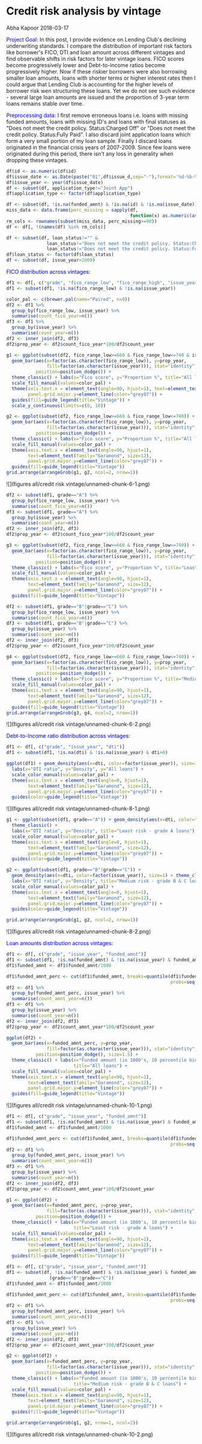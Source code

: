 Credit risk analysis by vintage
================
Abha Kapoor
2018-03-17

<font color=blue>Project Goal</font>: In this post, I provide evidence on Lending Club's declining underwriting standards. I compare the distribution of important risk factors like borrower's FICO, DTI and loan amount across different vintages and find observable shifts in risk factors for later vintage loans. FICO scores become progressively lower and Debt-to-income ratios become progressively higher. Now if these riskier borrowers were also borrowing smaller loan amounts, loans with shorter terms or higher interest rates then I could argue that Lending Club is accounting for the higher levels of borrower risk wen structuring these loans. Yet we do not see such evidence - several large loan amounts are issued and the proportion of 3-year term loans remains stable over time.

<font color=blue>Preprocessing data</font>: I first remove erroneous loans i.e. loans with missing funded amounts, loans with missing ID's and loans with final statuses as "Does not meet the credit policy. Status:Charged Off" or "Does not meet the credit policy. Status:Fully Paid". I also discard joint application loans which form a very small portion of my loan sample. Finally I discard loans originated in the financial crisis years of 2007-2009. Since few loans were originated during this period, there isn't any loss in generality when dropping these vintages.

``` r
df$id <- as.numeric(df$id)
df$issue_date <- as.Date(paste("01",df$issue_d,sep="-"),format='%d-%b-%y') 
df$issue_year <- year(df$issue_date)
df <- subset(df, application_type!="Joint App")
df$application_type <- factor(df$application_type)

df <- subset(df, !is.na(funded_amnt) & !is.na(id) & !is.na(issue_date))
miss_data <- data.frame(perc_missing = sapply(df, 
                                              function(x) as.numeric(as.character(sum(is.na(x))))))*100/length(df$id)
rm_cols <- rownames(subset(miss_data, perc_missing>=90))
df <- df[, !(names(df) %in% rm_cols)]

df <- subset(df, loan_status!="" & 
               loan_status!="Does not meet the credit policy. Status:Charged Off" &
               loan_status!="Does not meet the credit policy. Status:Fully Paid")
df$loan_status <- factor(df$loan_status)
df <- subset(df, issue_year>2009)
```

<font color=blue>FICO distribution across vintages</font>:

``` r
df1 <- df[, c("grade", "fico_range_low", "fico_range_high", "issue_year")]
df1 <- subset(df1, !is.na(fico_range_low) & !is.na(issue_year))

color_pal <- c(brewer.pal(name="Paired", n=9))
df2 <- df1 %>%
  group_by(fico_range_low, issue_year) %>%
  summarise(count_fico_year=n())
df3 <- df1 %>%
  group_by(issue_year) %>%
  summarise(count_year=n())
df2 <- inner_join(df2, df3)
df2$prop_year <- df2$count_fico_year*100/df2$count_year

g1 <- ggplot(subset(df2, fico_range_low>=660 & fico_range_low<=740 & issue_year<=2013)) + 
  geom_bar(aes(x=factor(as.character(fico_range_low)), y=prop_year, 
               fill=factor(as.character(issue_year))), stat="identity", 
           position=position_dodge()) +
  theme_classic() + labs(x="Fico score", y="Proportion %", title="All loans 2010-2013") +
  scale_fill_manual(values=color_pal) + 
  theme(axis.text.x = element_text(angle=90, hjust=1), text=element_text(family="Garamond", size=12),
        panel.grid.major.y=element_line(color="grey87")) +
  guides(fill=guide_legend(title="Vintage")) + 
  scale_y_continuous(limits=c(0, 10))

g2 <- ggplot(subset(df2, fico_range_low>=660 & fico_range_low<=740)) + 
  geom_bar(aes(x=factor(as.character(fico_range_low)), y=prop_year, 
               fill=factor(as.character(issue_year))), stat="identity", 
           position=position_dodge()) +
  theme_classic() + labs(x="Fico score", y="Proportion %", title="All loans 2010-2017") +
  scale_fill_manual(values=color_pal) + 
  theme(axis.text.x = element_text(angle=90, hjust=1), 
        text=element_text(family="Garamond", size=12),
        panel.grid.major.y=element_line(color="grey87")) +
  guides(fill=guide_legend(title="Vintage"))
grid.arrange(arrangeGrob(g1, g2, ncol=2, nrow=1))
```

![](figures all/credit risk vintage/unnamed-chunk-6-1.png)


``` r
df2 <- subset(df1, grade=="A") %>%
  group_by(fico_range_low, issue_year) %>%
  summarise(count_fico_year=n())
df3 <- subset(df1, grade=="A") %>%
  group_by(issue_year) %>%
  summarise(count_year=n())
df2 <- inner_join(df2, df3)
df2$prop_year <- df2$count_fico_year*100/df2$count_year

g3 <- ggplot(subset(df2, fico_range_low>=660 & fico_range_low<=740)) + 
  geom_bar(aes(x=factor(as.character(fico_range_low)), y=prop_year, 
               fill=factor(as.character(issue_year))), stat="identity", 
           position=position_dodge()) +
  theme_classic() + labs(x="Fico score", y="Proportion %", title="Least risk - grade A loans") +
  scale_fill_manual(values=color_pal) + 
  theme(axis.text.x = element_text(angle=90, hjust=1), 
        text=element_text(family="Garamond", size=12),
        panel.grid.major.y=element_line(color="grey87")) +
  guides(fill=guide_legend(title="Vintage"))

df2 <- subset(df1, grade=="B"|grade=="C") %>%
  group_by(fico_range_low, issue_year) %>%
  summarise(count_fico_year=n())
df3 <- subset(df1, grade=="B"|grade=="C") %>%
  group_by(issue_year) %>%
  summarise(count_year=n())
df2 <- inner_join(df2, df3)
df2$prop_year <- df2$count_fico_year*100/df2$count_year

g4 <- ggplot(subset(df2, fico_range_low>=660 & fico_range_low<=740)) + 
  geom_bar(aes(x=factor(as.character(fico_range_low)), y=prop_year, 
               fill=factor(as.character(issue_year))), stat="identity", 
           position=position_dodge()) +
  theme_classic() + labs(x="Fico score", y="Proportion %", title="Medium risk - grade B & C loans") +
  scale_fill_manual(values=color_pal) + 
  theme(axis.text.x = element_text(angle=90, hjust=1), 
        text=element_text(family="Garamond", size=12),
        panel.grid.major.y=element_line(color="grey87")) +
  guides(fill=guide_legend(title="Vintage"))
grid.arrange(arrangeGrob(g3, g4, ncol=2, nrow=1))
```

![](figures all/credit risk vintage/unnamed-chunk-6-2.png)

<font color=blue>Debt-to-Income ratio distribution across vintages</font>:

``` r
df1 <- df[, c("grade", "issue_year", "dti")]
df1 <- subset(df1, !is.na(dti) & !is.na(issue_year) & dti>0)

ggplot(df1) + geom_density(aes(x=dti, color=factor(issue_year)), size=1) + theme_classic() + 
  labs(x="DTI ratio", y="Density", y="All loans") +
  scale_color_manual(values=color_pal) + 
  theme(axis.text.x = element_text(angle=0, hjust=1), 
        text=element_text(family="Garamond", size=12),
        panel.grid.major.y=element_line(color="grey87")) +
  guides(color=guide_legend(title="Vintage")) 
```

![](figures all/credit risk vintage/unnamed-chunk-8-1.png)

``` r
g1 <- ggplot(subset(df1, grade=="A")) + geom_density(aes(x=dti, color=factor(issue_year)), size=1) + 
  theme_classic() + 
  labs(x="DTI ratio", y="Density", title="Least risk - grade A loans") +
  scale_color_manual(values=color_pal) + 
  theme(axis.text.x = element_text(angle=0, hjust=1), 
        text=element_text(family="Garamond", size=12),
        panel.grid.major.y=element_line(color="grey87")) +
  guides(color=guide_legend(title="Vintage")) 

g2 <- ggplot(subset(df1, grade=="B"|grade=="C")) + 
  geom_density(aes(x=dti, color=factor(issue_year)), size=1) + theme_classic() + 
  labs(x="DTI ratio", y="Density", title="Medium risk - grade B & C loans") +
  scale_color_manual(values=color_pal) + 
  theme(axis.text.x = element_text(angle=0, hjust=1), 
        text=element_text(family="Garamond", size=12),
        panel.grid.major.y=element_line(color="grey87")) +
  guides(color=guide_legend(title="Vintage"))

grid.arrange(arrangeGrob(g1, g2, ncol=2, nrow=1))
```

![](figures all/credit risk vintage/unnamed-chunk-8-2.png)

<font color=blue>Loan amounts distribution across vintages</font>:

``` r
df1 <- df[, c("grade", "issue_year", "funded_amnt")]
df1 <- subset(df1, !is.na(funded_amnt) & !is.na(issue_year) & funded_amnt>0)
df1$funded_amnt <- df1$funded_amnt/1000

df1$funded_amnt_perc <- cut(df1$funded_amnt, breaks=quantile(df1$funded_amnt, 
                                                             probs=seq(0, 1, 0.10)), include.lowest=TRUE)
df2 <- df1 %>%
  group_by(funded_amnt_perc, issue_year) %>%
  summarise(count_amnt_year=n())
df3 <- df1 %>%
  group_by(issue_year) %>%
  summarise(count_year=n())
df2 <- inner_join(df2, df3)
df2$prop_year <- df2$count_amnt_year*100/df2$count_year

ggplot(df2) + 
  geom_bar(aes(x=funded_amnt_perc, y=prop_year, 
               fill=factor(as.character(issue_year))), stat="identity", 
           position=position_dodge(), size=1.5) +
  theme_classic() + labs(x="Funded amount (in 1000's, 10 percentile bins)", y="Proportion %", 
                         title="All loans") +
  scale_fill_manual(values=color_pal) + 
  theme(axis.text.x = element_text(angle=90, hjust=1), 
        text=element_text(family="Garamond", size=12),
        panel.grid.major.y=element_line(color="grey87")) +
  guides(fill=guide_legend(title="Vintage")) 
```

![](figures all/credit risk vintage/unnamed-chunk-10-1.png)

``` r
df1 <- df[, c("grade", "issue_year", "funded_amnt")]
df1 <- subset(df1, !is.na(funded_amnt) & !is.na(issue_year) & funded_amnt>0 & grade=="A")
df1$funded_amnt <- df1$funded_amnt/1000

df1$funded_amnt_perc <- cut(df1$funded_amnt, breaks=quantile(df1$funded_amnt, 
                                                             probs=seq(0, 1, 0.10)), include.lowest=TRUE)
df2 <- df1 %>%
  group_by(funded_amnt_perc, issue_year) %>%
  summarise(count_amnt_year=n())
df3 <- df1 %>%
  group_by(issue_year) %>%
  summarise(count_year=n())
df2 <- inner_join(df2, df3)
df2$prop_year <- df2$count_amnt_year*100/df2$count_year

g1 <- ggplot(df2) + 
  geom_bar(aes(x=funded_amnt_perc, y=prop_year, 
               fill=factor(as.character(issue_year))), stat="identity", 
           position=position_dodge()) +
  theme_classic() + labs(x="Funded amount (in 1000's, 10 percentile bins)", y="Proportion %", 
                         title="Least risk - grade A loans") +
  scale_fill_manual(values=color_pal) + 
  theme(axis.text.x = element_text(angle=90, hjust=1), 
        text=element_text(family="Garamond", size=12),
        panel.grid.major.y=element_line(color="grey87")) +
  guides(fill=guide_legend(title="Vintage")) 

df1 <- df[, c("grade", "issue_year", "funded_amnt")]
df1 <- subset(df, !is.na(funded_amnt) & !is.na(issue_year) & funded_amnt>0 & 
                (grade=="B"|grade=="C"))
df1$funded_amnt <- df1$funded_amnt/1000

df1$funded_amnt_perc <- cut(df1$funded_amnt, breaks=quantile(df1$funded_amnt, 
                                                             probs=seq(0, 1, 0.10)), include.lowest=TRUE)
df2 <- df1 %>%
  group_by(funded_amnt_perc, issue_year) %>%
  summarise(count_amnt_year=n())
df3 <- df1 %>%
  group_by(issue_year) %>%
  summarise(count_year=n())
df2 <- inner_join(df2, df3)
df2$prop_year <- df2$count_amnt_year*100/df2$count_year

g2 <- ggplot(df2) + 
  geom_bar(aes(x=funded_amnt_perc, y=prop_year, 
               fill=factor(as.character(issue_year))), stat="identity", 
           position=position_dodge()) +
  theme_classic() + labs(x="Funded amount (in 1000's, 10 percentile bins)", y="Proportion %", 
                         title="Medium risk - grade B & C loans") +
  scale_fill_manual(values=color_pal) + 
  theme(axis.text.x = element_text(angle=90, hjust=1), 
        text=element_text(family="Garamond", size=12),
        panel.grid.major.y=element_line(color="grey87")) +
  guides(fill=guide_legend(title="Vintage")) 

grid.arrange(arrangeGrob(g1, g2, nrow=1, ncol=2))
```

![](figures all/credit risk vintage/unnamed-chunk-10-2.png)
